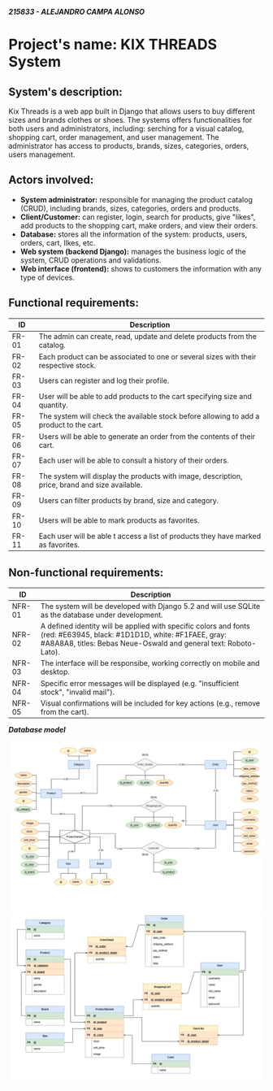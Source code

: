 **_215833 - ALEJANDRO CAMPA ALONSO_**

# Project's name: KIX THREADS System

## System's description:
Kix Threads is a web app built in Django that allows users to buy different sizes and brands clothes or shoes. The systems offers functionalities for both users and administrators, including: serching for a visual catalog, shopping cart, order management, and user management. The administrator has access to products, brands, sizes, categories, orders, users management.

## Actors involved:
- **System administrator:** responsible for managing the product catalog (CRUD), including brands, sizes, categories, orders and products.
- **Client/Customer:** can register, login, search for products, give "likes", add products to the shopping cart, make orders, and view their orders.
- **Database:** stores all the information of the system: products, users, orders, cart, llkes, etc.
- **Web system (backend Django):** manages the business logic of the system, CRUD operations and validations.
- **Web interface (frontend):** shows to customers the information with any type of devices.

## Functional requirements:
| **ID** | **Description** |
| --- | --- |
| FR-01 | The admin can create, read, update and delete products from the catalog. |
| FR-02 | Each product can be associated to one or several sizes with their respective stock. |
| FR-03 | Users can register and log their profile. |
| FR-04 | User will be able to add products to the cart specifying size and quantity. |
| FR-05 | The system will check the available stock before allowing to add a product to the cart. |
| FR-06 | Users will be able to generate an order from the contents of their cart. |
| FR-07 | Each user will be able to consult a history of their orders. |
| FR-08 | The system will display the products with image, description, price, brand and size available. |
| FR-09 | Users can filter products by brand, size and category. |
| FR-10 | Users will be able to mark products as favorites. |
| FR-11 | Each user will be able t access a list of products they have marked as favorites. |

## Non-functional requirements:
| **ID** | **Description** |
| --- | --- |
| NFR-01 | The system will be developed with Django 5.2 and will use SQLite as the database under development. |
| NFR-02 | A defined identity will be applied with specific colors and fonts (red: #E63945, black: #1D1D1D, white: #F1FAEE, gray: #A8A8A8, titles: Bebas Neue-Oswald and general text: Roboto-Lato). |
| NFR-03 | The interface will be responsibe, working correctly on mobile and desktop. |
| NFR-04 | Specific error messages will be displayed (e.g. "insufficient stock", "invalid mail"). |
| NFR-05 | Visual confirmations will be included for key actions (e.g., remove from the cart). |

**_Database model_**

![entity relationshp diagram](entity-relationship_diagram.jpg)
![relational model](relational_model.jpg)
